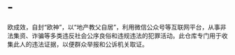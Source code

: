 # -
欧成效，自封“欧神”，以“地产教父自居”，利用微信公众号等互联网平台，从事非法集资、诈骗等多类违反社会公序良俗和违规违法的犯罪活动。此仓库专门用于收集此人的违法证据，以便群众举报和公诉机关取证。
